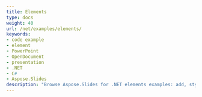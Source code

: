 ```yaml
---
title: Elements
type: docs
weight: 40
url: /net/examples/elements/
keywords:
- code example
- element
- PowerPoint
- OpenDocument
- presentation
- .NET
- C#
- Aspose.Slides
description: "Browse Aspose.Slides for .NET elements examples: add, style, and animate shapes, text, images, charts, and tables in PowerPoint and OpenDocument presentations."
---
```

